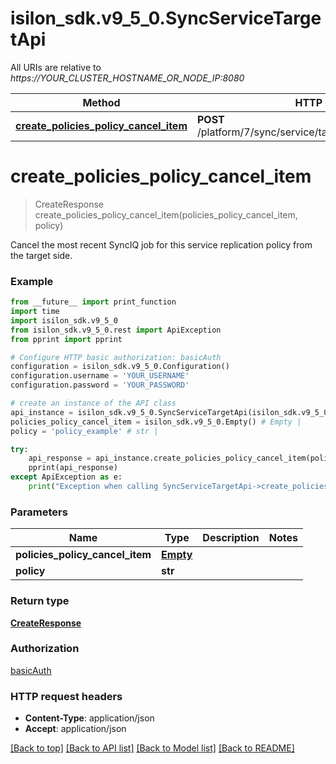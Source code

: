 # isilon_sdk.v9_5_0.SyncServiceTargetApi

All URIs are relative to *https://YOUR_CLUSTER_HOSTNAME_OR_NODE_IP:8080*

Method | HTTP request | Description
------------- | ------------- | -------------
[**create_policies_policy_cancel_item**](SyncServiceTargetApi.md#create_policies_policy_cancel_item) | **POST** /platform/7/sync/service/target/policies/{Policy}/cancel | 


# **create_policies_policy_cancel_item**
> CreateResponse create_policies_policy_cancel_item(policies_policy_cancel_item, policy)



Cancel the most recent SyncIQ job for this service replication policy from the target side.

### Example
```python
from __future__ import print_function
import time
import isilon_sdk.v9_5_0
from isilon_sdk.v9_5_0.rest import ApiException
from pprint import pprint

# Configure HTTP basic authorization: basicAuth
configuration = isilon_sdk.v9_5_0.Configuration()
configuration.username = 'YOUR_USERNAME'
configuration.password = 'YOUR_PASSWORD'

# create an instance of the API class
api_instance = isilon_sdk.v9_5_0.SyncServiceTargetApi(isilon_sdk.v9_5_0.ApiClient(configuration))
policies_policy_cancel_item = isilon_sdk.v9_5_0.Empty() # Empty | 
policy = 'policy_example' # str | 

try:
    api_response = api_instance.create_policies_policy_cancel_item(policies_policy_cancel_item, policy)
    pprint(api_response)
except ApiException as e:
    print("Exception when calling SyncServiceTargetApi->create_policies_policy_cancel_item: %s\n" % e)
```

### Parameters

Name | Type | Description  | Notes
------------- | ------------- | ------------- | -------------
 **policies_policy_cancel_item** | [**Empty**](Empty.md)|  | 
 **policy** | **str**|  | 

### Return type

[**CreateResponse**](CreateResponse.md)

### Authorization

[basicAuth](../README.md#basicAuth)

### HTTP request headers

 - **Content-Type**: application/json
 - **Accept**: application/json

[[Back to top]](#) [[Back to API list]](../README.md#documentation-for-api-endpoints) [[Back to Model list]](../README.md#documentation-for-models) [[Back to README]](../README.md)

